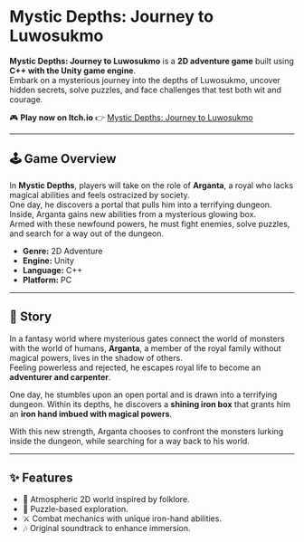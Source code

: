# Mystic Depths: Journey to Luwosukmo

**Mystic Depths: Journey to Luwosukmo** is a **2D adventure game** built using **C++ with the Unity game engine**.  
Embark on a mysterious journey into the depths of Luwosukmo, uncover hidden secrets, solve puzzles, and face challenges that test both wit and courage.

🎮 **Play now on Itch.io** 👉 [Mystic Depths: Journey to Luwosukmo](https://jmk-studio.itch.io/mysticdepths)

---

## 🕹️ Game Overview
In **Mystic Depths**, players will take on the role of **Arganta**, a royal who lacks magical abilities and feels ostracized by society.  
One day, he discovers a portal that pulls him into a terrifying dungeon. Inside, Arganta gains new abilities from a mysterious glowing box.  
Armed with these newfound powers, he must fight enemies, solve puzzles, and search for a way out of the dungeon.

- **Genre:** 2D Adventure  
- **Engine:** Unity  
- **Language:** C++  
- **Platform:** PC  

---

## 📖 Story
In a fantasy world where mysterious gates connect the world of monsters with the world of humans, **Arganta**, a member of the royal family without magical powers, lives in the shadow of others.  
Feeling powerless and rejected, he escapes royal life to become an **adventurer and carpenter**.  

One day, he stumbles upon an open portal and is drawn into a terrifying dungeon. Within its depths, he discovers a **shining iron box** that grants him an **iron hand imbued with magical powers**.  

With this new strength, Arganta chooses to confront the monsters lurking inside the dungeon, while searching for a way back to his world.

---

## ✨ Features
- 🌊 Atmospheric 2D world inspired by folklore.  
- 🧩 Puzzle-based exploration.  
- ⚔️ Combat mechanics with unique iron-hand abilities.  
- 🎶 Original soundtrack to enhance immersion.  
